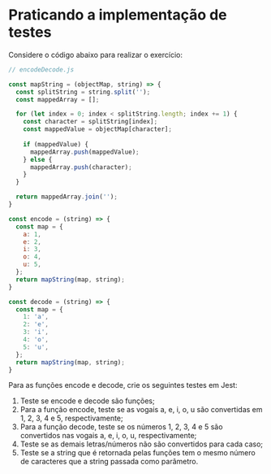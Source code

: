 # Praticando a implementação de testes

Considere o código abaixo para realizar o exercício:

```javascript
// encodeDecode.js

const mapString = (objectMap, string) => {
  const splitString = string.split('');
  const mappedArray = [];

  for (let index = 0; index < splitString.length; index += 1) {
    const character = splitString[index];
    const mappedValue = objectMap[character];
    
    if (mappedValue) {
      mappedArray.push(mappedValue);
    } else {
      mappedArray.push(character);
    }
  }

  return mappedArray.join('');
}

const encode = (string) => {
  const map = {
    a: 1,
    e: 2,
    i: 3,
    o: 4,
    u: 5,
  };
  return mapString(map, string);
}

const decode = (string) => {
  const map = {
    1: 'a',
    2: 'e',
    3: 'i',
    4: 'o',
    5: 'u',
  };
  return mapString(map, string);
}
```

Para as funções encode e decode, crie os seguintes testes em Jest:
  1. Teste se encode e decode são funções;
  2. Para a função encode, teste se as vogais a, e, i, o, u são convertidas em 1, 2, 3, 4 e 5, respectivamente;
  3. Para a função decode, teste se os números 1, 2, 3, 4 e 5 são convertidos nas vogais a, e, i, o, u, respectivamente;
  4. Teste se as demais letras/números não são convertidos para cada caso;
  5. Teste se a string que é retornada pelas funções tem o mesmo número de caracteres que a string passada como parâmetro.
